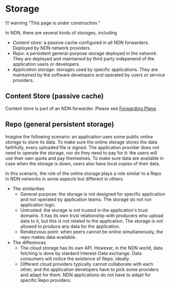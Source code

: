 # Storage

!!! warning "This page is under construction."

In NDN, there are several kinds of storages, including
- _Content store_: a passive cache configured in all NDN forwarders.
    Deployed by NDN network providers.
- _Repo_: a persistent general-purpose storage deployed in the network.
    They are deployed and maintained by third party indepenend of the application users or developers.
- _Application storage_: storages used by specific applications.
    They are maintained by the software developers and operated by users or service providers.

## Content Store (passive cache)

Content store is part of an NDN forwarder. Please see [Forwarding Plane](forwarding.md#content-store).

## Repo (general persistent storage)

Imagine the following scenario: an application uses some public _online storage_ to store its data.
To make sure the online storage stores the data faithfully, every uploaded file is signed.
The application provider does not need to operate the storage, nor do they need to pay for it:
the users will use their own quota and pay themselves.
To make sure data are available in case when the storage is down, users also have local copies of their data.

In this scenario, the role of the online storage plays a role similar to a Repo in NDN networks in some aspects but different in others.

- The similarities
    - General-purpose: the storage is not designed for specific application and not operated by application teams.
    The storage do not run application logic.
    - Untrusted: the storage is not trusted in the application's trust domains.
    It has its own trust relationship with producers who upload data to it, but this is not related to the application.
    The storage is not allowed to produce any data for the application.
    - Rendezvous point: when peers cannot be online simultaneously, the repo makes data available.
- The differences
    - The cloud storage has its own API.
    However, in the NDN world, data fetching is done by stardard Interest-Data exchange.
    Data consumers will notice the existence of Repo, ideally.
    - Different cloud providers typically cannot collaborate with each other,
    and the application developers have to pick some providers and adapt for them.
    NDN applications do not have to adapt for specific Repo providers.
